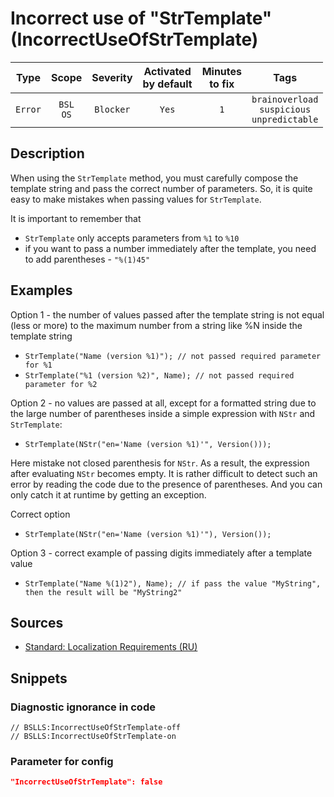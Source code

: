 # Incorrect use of "StrTemplate" (IncorrectUseOfStrTemplate)

|  Type   |        Scope        | Severity  |    Activated<br>by default    |    Minutes<br>to fix    |                              Tags                              |
|:-------:|:-------------------:|:---------:|:-----------------------------:|:-----------------------:|:--------------------------------------------------------------:|
| `Error` |    `BSL`<br>`OS`    | `Blocker` |             `Yes`             |           `1`           |       `brainoverload`<br>`suspicious`<br>`unpredictable`       |

<!-- Блоки выше заполняются автоматически, не трогать -->
## Description
<!-- Описание диагностики заполняется вручную. Необходимо понятным языком описать смысл и схему работу -->
When using the `StrTemplate` method, you must carefully compose the template string and pass the correct number of parameters. So, it is quite easy to make mistakes when passing values for `StrTemplate`.

It is important to remember that
- `StrTemplate` only accepts parameters from `%1` to `%10`
- if you want to pass a number immediately after the template, you need to add parentheses - `"%(1)45"`

## Examples
<!-- В данном разделе приводятся примеры, на которые диагностика срабатывает, а также можно привести пример, как можно исправить ситуацию -->

Option 1 - the number of values passed after the template string is not equal (less or more) to the maximum number from a string like %N inside the template string

  - `StrTemplate("Name (version %1)"); // not passed required parameter for %1`
  - `StrTemplate("%1 (version %2)", Name); // not passed required parameter for %2`

Option 2 - no values are passed at all, except for a formatted string due to the large number of parentheses inside a simple expression with `NStr` and `StrTemplate`:

  - `StrTemplate(NStr("en='Name (version %1)'", Version()));`

Here mistake not closed parenthesis for `NStr`. As a result, the expression after evaluating `NStr` becomes empty. 
It is rather difficult to detect such an error by reading the code due to the presence of parentheses. And you can only catch it at runtime by getting an exception.

Correct option
  - `StrTemplate(NStr("en='Name (version %1)'"), Version());`

Option 3 - correct example of passing digits immediately after a template value
  - `StrTemplate("Name %(1)2"), Name); // if pass the value "MyString", then the result will be "MyString2"`

## Sources
<!-- Необходимо указывать ссылки на все источники, из которых почерпнута информация для создания диагностики -->
<!-- Примеры источников

* Источник: [Стандарт: Тексты модулей](https://its.1c.ru/db/v8std#content:456:hdoc)
* Полезная информация: [Отказ от использования модальных окон](https://its.1c.ru/db/metod8dev#content:5272:hdoc)
* Источник: [Cognitive complexity, ver. 1.4](https://www.sonarsource.com/docs/CognitiveComplexity.pdf) -->

- [Standard: Localization Requirements (RU)](https://its.1c.ru/db/v8std/content/763/hdoc)

## Snippets

<!-- Блоки ниже заполняются автоматически, не трогать -->
### Diagnostic ignorance in code

```bsl
// BSLLS:IncorrectUseOfStrTemplate-off
// BSLLS:IncorrectUseOfStrTemplate-on
```

### Parameter for config

```json
"IncorrectUseOfStrTemplate": false
```
